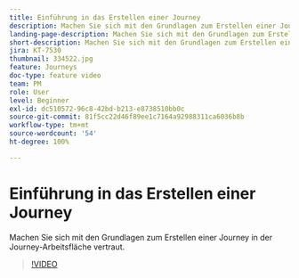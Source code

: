 ```yaml
---
title: Einführung in das Erstellen einer Journey
description: Machen Sie sich mit den Grundlagen zum Erstellen einer Journey in der Journey-Arbeitsfläche vertraut.
landing-page-description: Machen Sie sich mit den Grundlagen zum Erstellen einer Journey in der Journey-Arbeitsfläche vertraut.
short-description: Machen Sie sich mit den Grundlagen zum Erstellen einer Journey in der Journey-Arbeitsfläche vertraut.
jira: KT-7530
thumbnail: 334522.jpg
feature: Journeys
doc-type: feature video
team: PM
role: User
level: Beginner
exl-id: dc510572-96c8-42bd-b213-e8738510bb0c
source-git-commit: 81f5cc22d46f89ee1c7164a92988311ca6036b8b
workflow-type: tm+mt
source-wordcount: '54'
ht-degree: 100%

---
```


# Einführung in das Erstellen einer Journey

Machen Sie sich mit den Grundlagen zum Erstellen einer Journey in der Journey-Arbeitsfläche vertraut.

>[!VIDEO](https://video.tv.adobe.com/v/334522?quality=12&learn=on)
